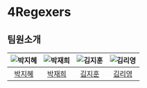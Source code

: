 # 4Regexers

## 팀원소개
| ![박지혜](https://avatars.githubusercontent.com/u/153366521?v=4) | ![박재희]() | ![김지훈]()| ![김리영]() |
|:--------------------:|:--------------------:|:--------------------:|:--------------------:|
| [박지혜](https://github.com/parkjhhh) | [박재희]() | [김지훈]() | [김리영](https://github.com/riyeong0916) |
<br/>
